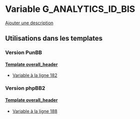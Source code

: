 # Variable G_ANALYTICS_ID_BIS
[Ajouter une description](https://fa-tvars.appspot.com/var/G_ANALYTICS_ID_BIS)

## Utilisations dans les templates

### Version PunBB

#### [Template overall_header](punbb/overall_header.md#readme)
* [Variable &agrave; la ligne 182](../punbb/overall_header.tpl#L182)

### Version phpBB2

#### [Template overall_header](subsilver/overall_header.md#readme)
* [Variable &agrave; la ligne 188](../subsilver/overall_header.tpl#L188)